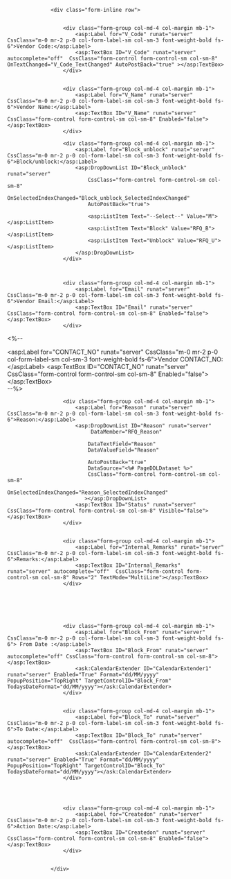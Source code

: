                   <div class="form-inline row">


                      <div class="form-group col-md-4 col-margin mb-1">
                          <asp:Label for="V_Code" runat="server" CssClass="m-0 mr-2 p-0 col-form-label-sm col-sm-3 font-weight-bold fs-6">Vendor Code:</asp:Label>
                          <asp:TextBox ID="V_Code" runat="server" autocomplete="off"  CssClass="form-control form-control-sm col-sm-8" OnTextChanged="V_Code_TextChanged" AutoPostBack="true" ></asp:TextBox>
                      </div>


                      <div class="form-group col-md-4 col-margin mb-1">
                          <asp:Label for="V_Name" runat="server" CssClass="m-0 mr-2 p-0 col-form-label-sm col-sm-3 font-weight-bold fs-6">Vendor Name:</asp:Label>
                          <asp:TextBox ID="V_Name" runat="server" CssClass="form-control form-control-sm col-sm-8" Enabled="false"></asp:TextBox>
                      </div>

                      <div class="form-group col-md-4 col-margin mb-1">
                          <asp:Label for="Block_unblock" runat="server" CssClass="m-0 mr-2 p-0 col-form-label-sm col-sm-3 font-weight-bold fs-6">Block/unblock:</asp:Label>
                          <asp:DropDownList ID="Block_unblock" runat="server"
                              CssClass="form-control form-control-sm col-sm-8"
                              OnSelectedIndexChanged="Block_unblock_SelectedIndexChanged"
                              AutoPostBack="true">

                              <asp:ListItem Text="--Select--" Value="M"></asp:ListItem>
                              <asp:ListItem Text="Block" Value="RFQ_B"></asp:ListItem>
                              <asp:ListItem Text="Unblock" Value="RFQ_U"></asp:ListItem>
                          </asp:DropDownList>
                      </div>



                      <div class="form-group col-md-4 col-margin mb-1">
                          <asp:Label for="Email" runat="server" CssClass="m-0 mr-2 p-0 col-form-label-sm col-sm-3 font-weight-bold fs-6">Vendor Email:</asp:Label>
                          <asp:TextBox ID="Email" runat="server" CssClass="form-control form-control-sm col-sm-8" Enabled="false"></asp:TextBox>
                      </div>


<%--                      <div class="form-group col-md-4 col-margin mb-1">
                           <asp:Label for="CONTACT_NO" runat="server" CssClass="m-0 mr-2 p-0 col-form-label-sm col-sm-3 font-weight-bold fs-6">Vendor CONTACT_NO:</asp:Label>
                         <asp:TextBox ID="CONTACT_NO" runat="server" CssClass="form-control form-control-sm col-sm-8" Enabled="false"></asp:TextBox>
                    </div>--%>



                      <div class="form-group col-md-4 col-margin mb-1">
                          <asp:Label for="Reason" runat="server" CssClass="m-0 mr-2 p-0 col-form-label-sm col-sm-3 font-weight-bold fs-6">Reason:</asp:Label>
                          <asp:DropDownList ID="Reason" runat="server"
                               DataMember="RFQ_Reason" 

                              DataTextField="Reason"
                              DataValueField="Reason" 

                              AutoPostBack="true"
                              DataSource="<%# PageDDLDataset %>" 
                              CssClass="form-control form-control-sm col-sm-8"
                              OnSelectedIndexChanged="Reason_SelectedIndexChanged"
                             ></asp:DropDownList>
                          <asp:TextBox ID="Status" runat="server" CssClass="form-control form-control-sm col-sm-8" Visible="false"></asp:TextBox>
                      </div>


                      <div class="form-group col-md-4 col-margin mb-1">
                          <asp:Label for="Internal_Remarks" runat="server" CssClass="m-0 mr-2 p-0 col-form-label-sm col-sm-3 font-weight-bold fs-6">Remarks:</asp:Label>
                          <asp:TextBox ID="Internal_Remarks" runat="server" autocomplete="off"  CssClass="form-control form-control-sm col-sm-8" Rows="2" TextMode="MultiLine"></asp:TextBox>
                      </div>






                      <div class="form-group col-md-4 col-margin mb-1">
                          <asp:Label for="Block_From" runat="server" CssClass="m-0 mr-2 p-0 col-form-label-sm col-sm-3 font-weight-bold fs-6"> From Date :</asp:Label>
                          <asp:TextBox ID="Block_From" runat="server" autocomplete="off" CssClass="form-control form-control-sm col-sm-8"></asp:TextBox>
                          <ask:CalendarExtender ID="CalendarExtender1" runat="server" Enabled="True" Format="dd/MM/yyyy" PopupPosition="TopRight" TargetControlID="Block_From" TodaysDateFormat="dd/MM/yyyy"></ask:CalendarExtender>
                      </div>


                      <div class="form-group col-md-4 col-margin mb-1">
                          <asp:Label for="Block_To" runat="server" CssClass="m-0 mr-2 p-0 col-form-label-sm col-sm-3 font-weight-bold fs-6">To Date:</asp:Label>
                          <asp:TextBox ID="Block_To" runat="server"  autocomplete="off"  CssClass="form-control form-control-sm col-sm-8"></asp:TextBox>
                          <ask:CalendarExtender ID="CalendarExtender2" runat="server" Enabled="True" Format="dd/MM/yyyy" PopupPosition="TopRight" TargetControlID="Block_To" TodaysDateFormat="dd/MM/yyyy"></ask:CalendarExtender>
                      </div>




                      <div class="form-group col-md-4 col-margin mb-1">
                          <asp:Label for="Createdon" runat="server" CssClass="m-0 mr-2 p-0 col-form-label-sm col-sm-3 font-weight-bold fs-6">Action Date:</asp:Label>
                          <asp:TextBox ID="Createdon" runat="server" CssClass="form-control form-control-sm col-sm-8" Enabled="false"></asp:TextBox>
                      </div>


                  </div>
